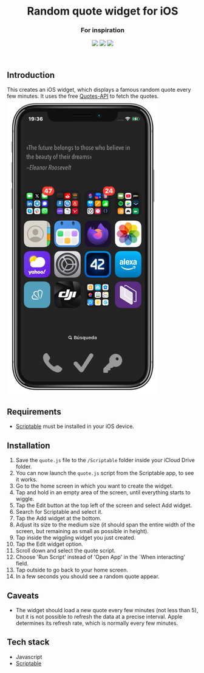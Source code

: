 <!-- Title -->
<h1 align='center'> Random quote widget for iOS </h1>


<!-- tag line -->
<h3 align='center'> For inspiration </h3>

<!-- tech stack badges ---------------------------------- -->
<p align='center'>
  <img src='https://img.shields.io/badge/javascript-white?style=flat&logo=javascript&logoColor=%23F7DF1E&labelColor=%23101010&color=%23101010' />
  <img src='https://img.shields.io/badge/%7B_%7D_scriptable-white?style=flat&labelColor=%23101010&color=%23101010&link=https%3A%2F%2Fscriptable.app' />
  <img src='https://img.shields.io/badge/_-18-grey?style=flat&logo=ios&labelColor=%23101010' />
</p>
<br/>

## Introduction
This creates an iOS widget, which displays a famous random quote every few minutes. It uses the free [Quotes-API](https://github.com/theriturajps/Quotes-API) to fetch the quotes.
<img src='home_screen.png' width='400' />

## Requirements
- [Scriptable](https://scriptable.app) must be installed in your iOS device.

## Installation
1. Save the `quote.js` file to the `/Scriptable` folder inside your iCloud Drive folder.
2. You can now launch the `quote.js` script from the Scriptable app, to see it works.
3. Go to the home screen in which you want to create the widget.
4. Tap and hold in an empty area of the screen, until everything starts to wiggle.
5. Tap the Edit button at the top left of the screen and select Add widget.
6. Search for Scriptable and select it.
7. Tap the Add widget at the bottom.
8. Adjust its size to the medium size (it should span the entire width of the screen, but remaining as small as possible in height).
9. Tap inside the wiggling widget you just created.
10. Tap the Edit widget option.
11. Scroll down and select the quote script.
12. Choose 'Run Script' instead of 'Open App' in the `When interacting' field.
13. Tap outside to go back to your home screen.
14. In a few seconds you should see a random quote appear.

## Caveats
- The widget should load a new quote every few minutes (not less than 5), but it is not possible to refresh the data at a precise interval. Apple determines its refresh rate, which is normally every few minutes. 

## Tech stack
- Javascript
- [Scriptable](https://scriptable.app)


